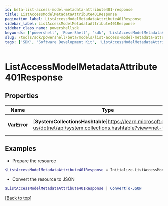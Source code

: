 ```yaml
---
id: beta-list-access-model-metadata-attribute401-response
title: ListAccessModelMetadataAttribute401Response
pagination_label: ListAccessModelMetadataAttribute401Response
sidebar_label: ListAccessModelMetadataAttribute401Response
sidebar_class_name: powershellsdk
keywords: ['powershell', 'PowerShell', 'sdk', 'ListAccessModelMetadataAttribute401Response', 'BetaListAccessModelMetadataAttribute401Response'] 
slug: /tools/sdk/powershell/beta/models/list-access-model-metadata-attribute401-response
tags: ['SDK', 'Software Development Kit', 'ListAccessModelMetadataAttribute401Response', 'BetaListAccessModelMetadataAttribute401Response']
---
```



# ListAccessModelMetadataAttribute401Response

## Properties

Name | Type | Description | Notes
------------ | ------------- | ------------- | -------------
**VarError** | [**SystemCollectionsHashtable**]https://learn.microsoft.com/en-us/dotnet/api/system.collections.hashtable?view=net-9.0 | A message describing the error | [optional] 

## Examples

- Prepare the resource
```powershell
$ListAccessModelMetadataAttribute401Response = Initialize-ListAccessModelMetadataAttribute401Response  -VarError JWT validation failed: JWT is expired
```

- Convert the resource to JSON
```powershell
$ListAccessModelMetadataAttribute401Response | ConvertTo-JSON
```


[[Back to top]](#) 

